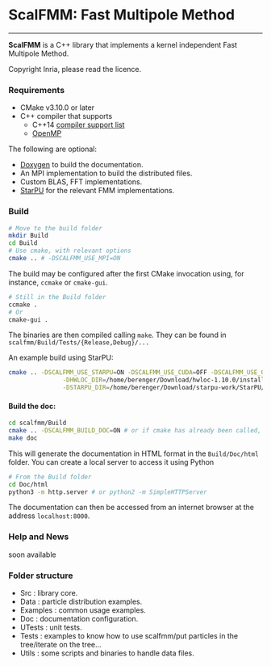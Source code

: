 # ScalFMM: Fast Multipole Method

----


**ScalFMM** is a C++ library that implements a kernel independent Fast Multipole Method.


Copyright Inria, please read the licence.

### Requirements

  - CMake v3.10.0 or later
  - C++ compiler that supports
    - C++14 [compiler support list](http://en.cppreference.com/w/cpp/compiler_support)
    - [OpenMP](http://www.openmp.org/resources/openmp-compilers/)

The following are optional:

  - [Doxygen](http://www.stack.nl/~dimitri/doxygen/) to build the documentation.
  - An MPI implementation to build the distributed files.
  - Custom BLAS, FFT implementations.
  - [StarPU](http://starpu.gforge.inria.fr/) for the relevant FMM implementations.

### Build

``` bash
# Move to the build folder
mkdir Build
cd Build
# Use cmake, with relevant options
cmake .. # -DSCALFMM_USE_MPI=ON
```

The build may be configured after the first CMake invocation using, for instance, `ccmake` or `cmake-gui`.

```bash
# Still in the Build folder
ccmake .
# Or
cmake-gui .
```

The binaries are then compiled calling `make`. They can be found in `scalfmm/Build/Tests/{Release,Debug}/...`

An example build using StarPU:

```bash
cmake .. -DSCALFMM_USE_STARPU=ON -DSCALFMM_USE_CUDA=OFF -DSCALFMM_USE_OPENCL=OFF  \
               -DHWLOC_DIR=/home/berenger/Download/hwloc-1.10.0/install/      \
               -DSTARPU_DIR=/home/berenger/Download/starpu-work/StarPU/installwithfxt
```


#### Build the doc:

```bash
cd scalfmm/Build
cmake .. -DSCALFMM_BUILD_DOC=ON # or if cmake has already been called, ccmake .
make doc
```

This will generate the documentation in HTML format in the `Build/Doc/html` folder. You can create a local server to access it using Python

```bash
# From the Build folder
cd Doc/html
python3 -m http.server # or python2 -m SimpleHTTPServer
```

The documentation can then be accessed from an internet browser at the address `localhost:8000`.


### Help and News
soon available
<!---
You can subscribe to the scalfmm-public-users@lists.gforge.inria.fr mailing list (http://lists.gforge.inria.fr/cgi-bin/mailman/listinfo/scalfmm-public-users). The list is very low trafic (~ 2 mails per year), we will let you know of improvements and releases.

Contact the developers at : scalfmm-public-support@lists.gforge.inria.fr
-->
### Folder structure
  - Src : library core.
  - Data : particle distribution examples.
  - Examples : common usage examples.
  - Doc : documentation configuration.
  - UTests : unit tests.
  - Tests : examples to know how to use scalfmm/put particles in the tree/iterate on the tree...
  - Utils : some scripts and binaries to handle data files.

